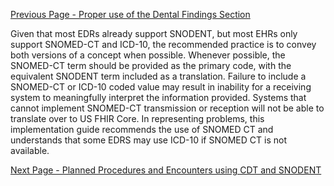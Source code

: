 [Previous Page - Proper use of the Dental Findings Section](proper_use_of_the_dental_findings_section.html)

Given that most EDRs already support SNODENT, but most EHRs only support SNOMED-CT and ICD-10, the recommended practice is to convey both versions of a concept when possible. Whenever possible, the SNOMED-CT term should be provided as the primary code, with the equivalent SNODENT term included as a translation. Failure to include a SNOMED-CT or ICD-10 coded value may result in inability for a receiving system to meaningfully interpret the information provided. Systems that cannot implement SNOMED-CT transmission or reception will not be able to translate over to US FHIR Core. In representing problems, this implementation guide recommends the use of SNOMED CT and understands that some EDRS may use ICD-10 if SNOMED CT is not available. 

[Next Page - Planned Procedures and Encounters using CDT and SNODENT](planned_procedures_and_encounters_using_cdt_and_snodent.html)